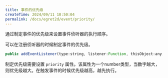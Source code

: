 ```yaml
---
title: 事件的优先级
createTime: 2024/09/11 10:50:04
permalink: /docs/egret2d/event/priority/
---
```

通过制定事件的优先级来设置事件侦听器的执行顺序。

可以在注册侦听器的时候制定事件的优先级。
```javascript
public addEventListener(type:string, listener:Function, thisObject:any, useCapture:boolean = false, priority:number = 0)
```

制定优先级需要设置 `priority` 属性。该属性为一个number类型，当数字越大，则优先级越大。在触发事件的时候优先级越高，越先执行。
